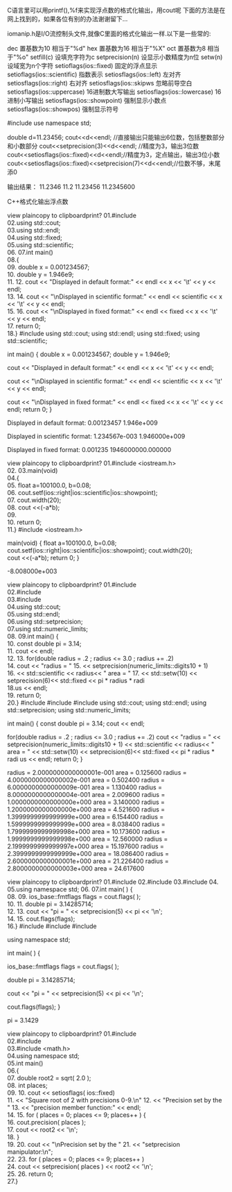 
C语言里可以用printf(),%f来实现浮点数的格式化输出，用cout呢
下面的方法是在网上找到的，如果各位有别的办法谢谢留下...

iomanip.h是I/O流控制头文件,就像C里面的格式化输出一样.以下是一些常的:

dec 置基数为10 相当于"%d"
hex 置基数为16 相当于"%X"
oct 置基数为8 相当于"%o"
setfill(c) 设填充字符为c
setprecision(n)   设显示小数精度为n位
setw(n) 设域宽为n个字符
setioflags(ios::fixed)   固定的浮点显示
setioflags(ios::scientific) 指数表示
setiosflags(ios::left) 左对齐
setiosflags(ios::right) 右对齐
setiosflags(ios::skipws 忽略前导空白
setiosflags(ios::uppercase) 16进制数大写输出
setiosflags(ios::lowercase) 16进制小写输出
setiosflags(ios::showpoint) 强制显示小数点
setiosflags(ios::showpos)   强制显示符号

#include <iomanip>
use namespace std;

double d=11.23456;
cout<<d<<endl;                                                  //直接输出只能输出6位数，包括整数部分和小数部分
cout<<setprecision(3)<<d<<endl;               //精度为3，输出3位数
cout<<setiosflags(ios::fixed)<<d<<endl;//精度为3，定点输出，输出3位小数
cout<<setiosflags(ios::fixed)<<setprecision(7)<<d<<endl;//位数不够，末尾添0

输出结果：
11.2346
11.2
11.23456
11.2345600

 

C++格式化输出浮点数

view plaincopy to clipboardprint?
01.#include <iostream>  
02.using std::cout;  
03.using std::endl;  
04.using std::fixed;  
05.using std::scientific;  
06. 
07.int main()  
08.{  
09.   double x = 0.001234567;  
10.   double y = 1.946e9;  
11. 
12.   cout << "Displayed in default format:" << endl << x << '\t' << y << endl;  
13. 
14.   cout << "\nDisplayed in scientific format:" << endl << scientific << x << '\t' << y << endl;  
15. 
16.   cout << "\nDisplayed in fixed format:" << endl << fixed << x << '\t' << y << endl;  
17.   return 0;  
18.} 
#include <iostream>
using std::cout;
using std::endl;
using std::fixed;
using std::scientific;

int main()
{
   double x = 0.001234567;
   double y = 1.946e9;

   cout << "Displayed in default format:" << endl << x << '\t' << y << endl;

   cout << "\nDisplayed in scientific format:" << endl << scientific << x << '\t' << y << endl;

   cout << "\nDisplayed in fixed format:" << endl << fixed << x << '\t' << y << endl;
   return 0;
}

Displayed in default format:
0.00123457      1.946e+009

Displayed in scientific format:
1.234567e-003   1.946000e+009

Displayed in fixed format:
0.001235        1946000000.000000

view plaincopy to clipboardprint?
01.#include <iostream.h>  
02. 
03.main(void)  
04.{  
05.  float a=100100.0, b=0.08;  
06.  cout.setf(ios::right|ios::scientific|ios::showpoint);  
07.  cout.width(20);     
08.  cout <<(-a*b);  
09.    
10.  return 0;  
11.} 
#include <iostream.h>

main(void)
{
  float a=100100.0, b=0.08;
  cout.setf(ios::right|ios::scientific|ios::showpoint);
  cout.width(20);  
  cout <<(-a*b);
  return 0;
}

-8.008000e+003

view plaincopy to clipboardprint?
01.#include <iostream>  
02.#include <iomanip>  
03.#include <limits>  
04.using std::cout;  
05.using std::endl;  
06.using std::setprecision;  
07.using std::numeric_limits;  
08. 
09.int main() {  
10.  const double pi = 3.14;  
11.  cout << endl;  
12. 
13.  for(double radius = .2 ; radius <= 3.0 ; radius += .2)  
14.    cout << "radius = " 
15.    << setprecision(numeric_limits<double>::digits10 + 1)  
16.    << std::scientific << radius<< "  area = " 
17.         << std::setw(10) << setprecision(6)<< std::fixed << pi * radius * radi  
18.us << endl;  
19.  return 0;  
20.} 
#include <iostream>
#include <iomanip>
#include <limits>
using std::cout;
using std::endl;
using std::setprecision;
using std::numeric_limits;

int main() {
  const double pi = 3.14;
  cout << endl;

  for(double radius = .2 ; radius <= 3.0 ; radius += .2)
    cout << "radius = "
    << setprecision(numeric_limits<double>::digits10 + 1)
    << std::scientific << radius<< "  area = "
         << std::setw(10) << setprecision(6)<< std::fixed << pi * radius * radi
us << endl;
  return 0;
}

radius = 2.0000000000000001e-001  area =   0.125600
radius = 4.0000000000000002e-001  area =   0.502400
radius = 6.0000000000000009e-001  area =   1.130400
radius = 8.0000000000000004e-001  area =   2.009600
radius = 1.0000000000000000e+000  area =   3.140000
radius = 1.2000000000000000e+000  area =   4.521600
radius = 1.3999999999999999e+000  area =   6.154400
radius = 1.5999999999999999e+000  area =   8.038400
radius = 1.7999999999999998e+000  area =  10.173600
radius = 1.9999999999999998e+000  area =  12.560000
radius = 2.1999999999999997e+000  area =  15.197600
radius = 2.3999999999999999e+000  area =  18.086400
radius = 2.6000000000000001e+000  area =  21.226400
radius = 2.8000000000000003e+000  area =  24.617600

view plaincopy to clipboardprint?
01.#include <iostream>
02.#include <iomanip>
03.#include <string>
04. 
05.using namespace std;
06. 
07.int main( ) {  
08. 
09.   ios_base::fmtflags flags = cout.flags( );  
10. 
11.   double pi = 3.14285714;  
12. 
13.   cout << "pi = " << setprecision(5) << pi << '\n';  
14. 
15.   cout.flags(flags);  
16.} 
#include <iostream>
#include <iomanip>
#include <string>

using namespace std;

int main( ) {

   ios_base::fmtflags flags = cout.flags( );

   double pi = 3.14285714;

   cout << "pi = " << setprecision(5) << pi << '\n';

   cout.flags(flags);
}

pi = 3.1429

view plaincopy to clipboardprint?
01.#include <iostream>  
02.#include <iomanip>  
03.#include <math.h>  
04.using namespace std;  
05.int main()  
06.{  
07.   double root2 = sqrt( 2.0 );  
08.   int places;  
09. 
10.   cout << setiosflags( ios::fixed)  
11.        << "Square root of 2 with precisions 0-9.\n" 
12.        << "Precision set by the " 
13.        << "precision member function:" << endl;  
14. 
15.   for ( places = 0; places <= 9; places++ ) {  
16.      cout.precision( places );  
17.      cout << root2 << '\n';  
18.   }  
19. 
20.   cout << "\nPrecision set by the " 
21.        << "setprecision manipulator:\n";  
22. 
23.   for ( places = 0; places <= 9; places++ )  
24.      cout << setprecision( places ) << root2 << '\n';  
25. 
26.   return 0;  
27.} 
